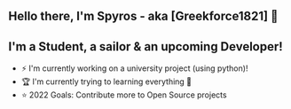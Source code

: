 ## Hello there, I'm Spyros - aka [Greekforce1821] 👋

## I'm a Student, a sailor & an upcoming Developer!
-  ⚡ I'm currently working on a university project (using python)!
- 🏆 I'm currently trying to learning everything 🤣
- ⭐ 2022 Goals: Contribute more to Open Source projects



